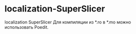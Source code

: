# localization-SuperSlicer
localization SuperSlicer
Для компиляции из *.ro в *.mo можно использовать Poedit.

